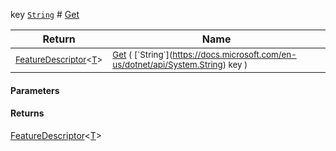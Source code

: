  key  [`String`](https://docs.microsoft.com/en-us/dotnet/api/System.String)    # [Get](./FeatureDescriptor`1-100663424.md)



| Return | Name | 
| --- | --- | 
| <sub>[FeatureDescriptor](./../FeatureDescriptor-1.md)\<[T](./FeatureDescriptor`1-100663424.md)></sub>| <sub>[Get](./FeatureDescriptor`1-100663424.md) ( [`String`](https://docs.microsoft.com/en-us/dotnet/api/System.String) key )</sub>| <br>


#### Parameters

#### Returns
[FeatureDescriptor](./../FeatureDescriptor-1.md)\<[T](./FeatureDescriptor`1-100663424.md)>